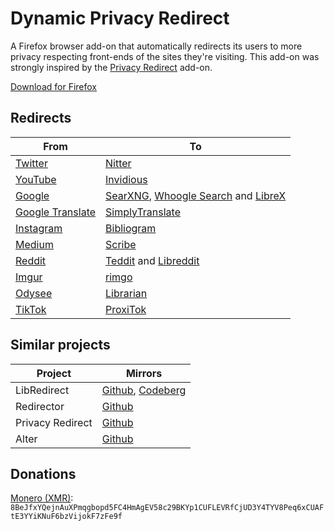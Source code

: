 # Dynamic Privacy Redirect

A Firefox browser add-on that automatically redirects its users to more privacy respecting front-ends of the sites they're visiting.
This add-on was strongly inspired by the [Privacy Redirect](https://github.com/SimonBrazell/privacy-redirect) add-on.

[Download for Firefox](https://addons.mozilla.org/en-US/firefox/addon/dynamic-privacy-redirect/)

## Redirects
|From                                                  |To                                                                                                                                                        |
|------------------------------------------------------|----------------------------------------------------------------------------------------------------------------------------------------------------------|
|[Twitter](https://twitter.com)                        | [Nitter](https://github.com/zedeus/nitter)                                                                                                               |
|[YouTube](https://youtube.com)                        | [Invidious](https://github.com/iv-org/invidious)                                                                                                         |
|[Google](https://google.com)                          | [SearXNG](https://github.com/searxng/searxng), [Whoogle Search](https://github.com/benbusby/whoogle-search) and [LibreX](https://github.com/hnhx/librex) |
|[Google Translate](https://translate.google.com)      | [SimplyTranslate](https://sr.ht/~metalune/SimplyTranslate/)                                                                                              |
|[Instagram](https://instagram.com)                    | [Bibliogram](https://sr.ht/~cadence/bibliogram/)                                                                                                         |
|[Medium](https://medium.com)                          | [Scribe](https://sr.ht/~edwardloveall/scribe/)                                                                                                           |
|[Reddit](https://reddit.com)                          | [Teddit](https://codeberg.org/teddit/teddit) and [Libreddit](https://github.com/spikecodes/libreddit)                                                    |
|[Imgur](https://imgur.com)                            | [rimgo](https://codeberg.org/video-prize-ranch/rimgo)                                                                                                    |
|[Odysee](https://odysee.com)                          | [Librarian](https://codeberg.org/librarian/librarian)                                                                                                    |
|[TikTok](https://tiktok.com)                          | [ProxiTok](https://github.com/pablouser1/ProxiTok)                                                                                                       |

## Similar projects
|Project          |Mirrors                                                                                                         |
|-----------------|----------------------------------------------------------------------------------------------------------------|
|LibRedirect      |[Github](https://github.com/libredirect/libredirect/), [Codeberg](https://codeberg.org/LibRedirect/libredirect) |
|Redirector       |[Github](https://github.com/einaregilsson/Redirector)                                                           |
|Privacy Redirect |[Github](https://github.com/SimonBrazell/privacy-redirect)                                                      |
|Alter            |[Github](https://github.com/w3bdev1/alter)                                                                      |

## Donations
[Monero (XMR)](https://www.getmonero.org/): `8BeJfxYQejnAuXPmqgbopd5FC4HmAgEV58c29BKYp1CUFLEVRfCjUD3Y4TYV8Peq6xCUAFtE3YYiKNuF6bzVijokF7zFe9f`


